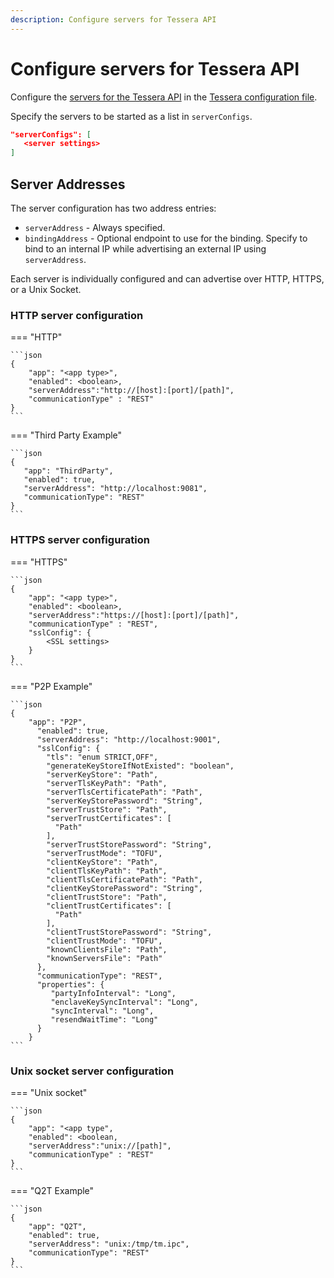 ```yaml
---
description: Configure servers for Tessera API 
---
```


# Configure servers for Tessera API

Configure the [servers for the Tessera API](../../Concepts/TesseraAPI.md) in the
[Tessera configuration file](Tessera.md).

Specify the servers to be started as a list in `serverConfigs`.

```json
"serverConfigs": [
   <server settings>
]
```

## Server Addresses

The server configuration has two address entries:

- `serverAddress` - Always specified.
- `bindingAddress` - Optional endpoint to use for the binding. Specify
to bind to an internal IP while advertising an external IP using `serverAddress`.

Each server is individually configured and can advertise over HTTP, HTTPS, or a Unix Socket.

### HTTP server configuration

=== "HTTP"

    ```json
    {
        "app": "<app type>",
        "enabled": <boolean>,
        "serverAddress":"http://[host]:[port]/[path]",
        "communicationType" : "REST"
    }
    ```

=== "Third Party Example"

    ```json
    {
       "app": "ThirdParty",
       "enabled": true,
       "serverAddress": "http://localhost:9081",
       "communicationType": "REST"
    }
    ```

### HTTPS server configuration

=== "HTTPS"

    ```json
    {
        "app": "<app type>",
        "enabled": <boolean>,
        "serverAddress":"https://[host]:[port]/[path]",
        "communicationType" : "REST",
        "sslConfig": {
            <SSL settings> 
        }
    }
    ```

=== "P2P Example"

    ```json
    {
        "app": "P2P",
          "enabled": true,
          "serverAddress": "http://localhost:9001",
          "sslConfig": {
            "tls": "enum STRICT,OFF",
            "generateKeyStoreIfNotExisted": "boolean",
            "serverKeyStore": "Path",
            "serverTlsKeyPath": "Path",
            "serverTlsCertificatePath": "Path",
            "serverKeyStorePassword": "String",
            "serverTrustStore": "Path",
            "serverTrustCertificates": [
              "Path"
            ],
            "serverTrustStorePassword": "String",
            "serverTrustMode": "TOFU",
            "clientKeyStore": "Path",
            "clientTlsKeyPath": "Path",
            "clientTlsCertificatePath": "Path",
            "clientKeyStorePassword": "String",
            "clientTrustStore": "Path",
            "clientTrustCertificates": [
              "Path"
            ],
            "clientTrustStorePassword": "String",
            "clientTrustMode": "TOFU",
            "knownClientsFile": "Path",
            "knownServersFile": "Path"
          },
          "communicationType": "REST",
          "properties": {
             "partyInfoInterval": "Long",
             "enclaveKeySyncInterval": "Long",
             "syncInterval": "Long",
             "resendWaitTime": "Long"
          }
        }
    ```

### Unix socket server configuration

=== "Unix socket"

    ```json
    {
        "app": "<app type",
        "enabled": <boolean,
        "serverAddress":"unix://[path]",
        "communicationType" : "REST"
    }
    ```

=== "Q2T Example"

    ```json
    {
        "app": "Q2T",
        "enabled": true,
        "serverAddress": "unix:/tmp/tm.ipc",
        "communicationType": "REST"
    }
    ```
